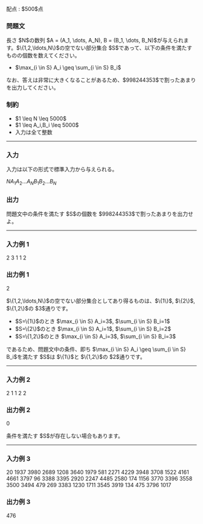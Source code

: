 
<div>

<span>

<span>

<p>
配点 : $500$点
</p>

<div>

<section>

### **問題文**

<p>
長さ $N$の数列 $A = (A_1, \dots, A_N), B = (B_1, \dots, B_N)$が与えられます。$\{1,2,\ldots,N\}$の空でない部分集合 $S$であって、以下の条件を満たすものの個数を数えてください。
</p>

<ul>

<li>
$\max_{i \in S} A_i \geq \sum_{i \in S} B_i$
</li>

</ul>

<p>
なお、答えは非常に大きくなることがあるため、$998244353$で割ったあまりを出力してください。
</p>

</section>

</div>

<div>

<section>

### **制約**

<ul>

<li>
$1 \leq N \leq 5000$
</li>

<li>
$1 \leq A_i,B_i \leq 5000$
</li>

<li>
入力は全て整数
</li>

</ul>

</section>

</div>

---

<div>

<div>

<section>

### **入力**

<p>
入力は以下の形式で標準入力から与えられる。
</p>

<div>

$N$$A_1$$A_2$$\ldots$$A_N$$B_1$$B_2$$\ldots$$B_N$
</div>

</section>

</div>

<div>

<section>

### **出力**

<p>
問題文中の条件を満たす $S$の個数を $998244353$で割ったあまりを出力せよ。
</p>

</section>

</div>

</div>

---

<div>

<section>

### **入力例 1**

<div>

2
3 1
1 2

</div>

</section>

</div>

<div>

<section>

### **出力例 1**

<div>

2

</div>

<p>
$\{1,2,\ldots,N\}$の空でない部分集合としてあり得るものは、$\{1\}$, $\{2\}$, $\{1,2\}$の $3$通りです。
</p>

<ul>

<li>
$S=\{1\}$のとき $\max_{i \in S} A_i=3$, $\sum_{i \in S} B_i=1$
</li>

<li>
$S=\{2\}$のとき $\max_{i \in S} A_i=1$, $\sum_{i \in S} B_i=2$
</li>

<li>
$S=\{1,2\}$のとき $\max_{i \in S} A_i=3$, $\sum_{i \in S} B_i=3$
</li>

</ul>

<p>
であるため、問題文中の条件、即ち $\max_{i \in S} A_i \geq \sum_{i \in S} B_i$を満たす $S$は $\{1\}$と $\{1,2\}$の $2$通りです。
</p>

</section>

</div>

---

<div>

<section>

### **入力例 2**

<div>

2
1 1
2 2

</div>

</section>

</div>

<div>

<section>

### **出力例 2**

<div>

0

</div>

<p>
条件を満たす $S$が存在しない場合もあります。
</p>

</section>

</div>

---

<div>

<section>

### **入力例 3**

<div>

20
1937 3980 2689 1208 3640 1979 581 2271 4229 3948 3708 1522 4161 4661 3797 96 3388 3395 2920 2247
4485 2580 174 1156 3770 3396 3558 3500 3494 479 269 3383 1230 1711 3545 3919 134 475 3796 1017

</div>

</section>

</div>

<div>

<section>

### **出力例 3**

<div>

476

</div>

</section>

</div>

</span>

</span>

</div>
